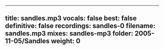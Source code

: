 
---
title: sandles.mp3
vocals: false
best: false
definitive: false
recordings: sandles-0
filename: sandles.mp3
mixes: sandles-mp3
folder: 2005-11-05/Sandles
weight: 0
---
